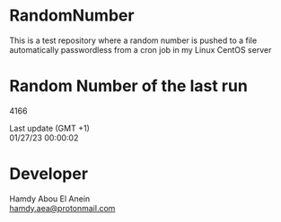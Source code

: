 # RandomNumber    
This is a test repository where a random number is pushed to a file automatically passwordless from a cron job in my Linux CentOS server    
# Random Number of the last run   
4166
      
Last update (GMT +1)    
01/27/23 00:00:02
# Developer    
Hamdy Abou El Anein   
hamdy.aea@protonmail.com
